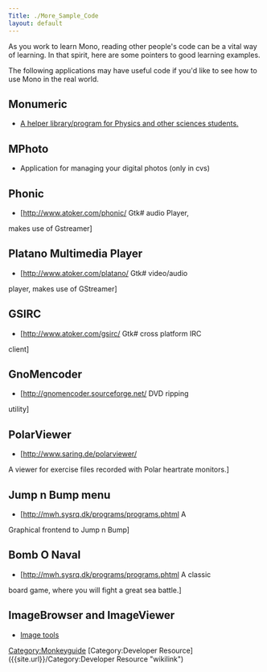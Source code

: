 ```yaml
---
Title: ./More_Sample_Code
layout: default
---
```


As you work to learn Mono, reading other people's code can be a vital
way of learning. In that spirit, here are some pointers to good learning
examples.

The following applications may have useful code if you'd like to see how
to use Mono in the real world.

Monumeric
---------

-   [A helper library/program for Physics and other sciences
    students.](http://monoevo.sourceforge.net/monumeric)

MPhoto
------

-   Application for managing your digital photos (only in cvs)

Phonic
------

-   [<http://www.atoker.com/phonic/> Gtk\# audio Player,

makes use of Gstreamer]

Platano Multimedia Player
-------------------------

-   [<http://www.atoker.com/platano/> Gtk\# video/audio

player, makes use of GStreamer]

GSIRC
-----

-   [<http://www.atoker.com/gsirc/> Gtk\# cross platform IRC

client]

GnoMencoder
-----------

-   [<http://gnomencoder.sourceforge.net/> DVD ripping

utility]

PolarViewer
-----------

-   [<http://www.saring.de/polarviewer/>

A viewer for exercise files recorded with Polar heartrate monitors.]

Jump n Bump menu
----------------

-   [<http://mwh.sysrq.dk/programs/programs.phtml> A

Graphical frontend to Jump n Bump]

Bomb O Naval
------------

-   [<http://mwh.sysrq.dk/programs/programs.phtml> A classic

board game, where you will fight a great sea battle.]

ImageBrowser and ImageViewer
----------------------------

-   [Image tools](http://primates.ximian.com/~duncan/Mono)

<Category:Monkeyguide> [Category:Developer
Resource]({{site.url}}/Category:Developer Resource "wikilink")
